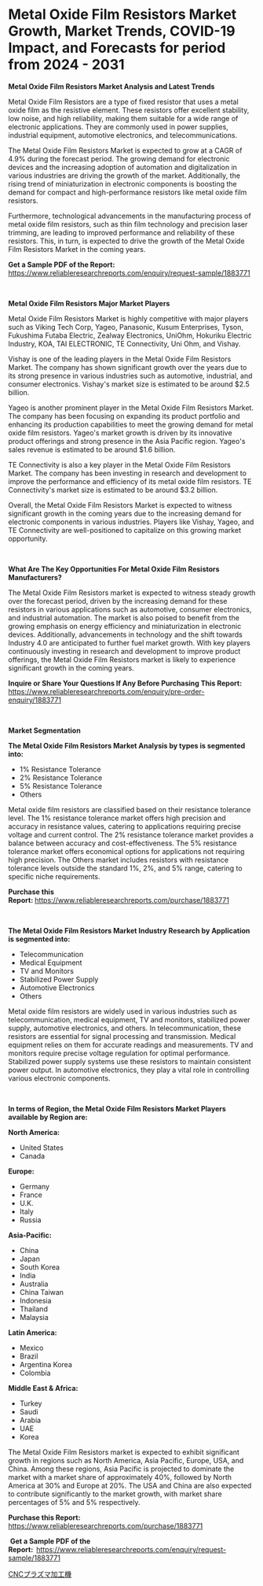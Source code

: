 <p><h1>Metal Oxide Film Resistors Market Growth, Market Trends, COVID-19 Impact, and Forecasts for period from 2024 - 2031</h1></p><p><strong>Metal Oxide Film Resistors Market Analysis and Latest Trends</strong></p>
<p><p>Metal Oxide Film Resistors are a type of fixed resistor that uses a metal oxide film as the resistive element. These resistors offer excellent stability, low noise, and high reliability, making them suitable for a wide range of electronic applications. They are commonly used in power supplies, industrial equipment, automotive electronics, and telecommunications.</p><p>The Metal Oxide Film Resistors Market is expected to grow at a CAGR of 4.9% during the forecast period. The growing demand for electronic devices and the increasing adoption of automation and digitalization in various industries are driving the growth of the market. Additionally, the rising trend of miniaturization in electronic components is boosting the demand for compact and high-performance resistors like metal oxide film resistors.</p><p>Furthermore, technological advancements in the manufacturing process of metal oxide film resistors, such as thin film technology and precision laser trimming, are leading to improved performance and reliability of these resistors. This, in turn, is expected to drive the growth of the Metal Oxide Film Resistors Market in the coming years.</p></p>
<p><strong>Get a Sample PDF of the Report:&nbsp;</strong> <a href="https://www.reliableresearchreports.com/enquiry/request-sample/1883771">https://www.reliableresearchreports.com/enquiry/request-sample/1883771</a></p>
<p>&nbsp;</p>
<p><strong>Metal Oxide Film Resistors Major Market Players</strong></p>
<p><p>Metal Oxide Film Resistors Market is highly competitive with major players such as Viking Tech Corp, Yageo, Panasonic, Kusum Enterprises, Tyson, Fukushima Futaba Electric, Zealway Electronics, UniOhm, Hokuriku Electric Industry, KOA, TAI ELECTRONIC, TE Connectivity, Uni Ohm, and Vishay.</p><p>Vishay is one of the leading players in the Metal Oxide Film Resistors Market. The company has shown significant growth over the years due to its strong presence in various industries such as automotive, industrial, and consumer electronics. Vishay's market size is estimated to be around $2.5 billion.</p><p>Yageo is another prominent player in the Metal Oxide Film Resistors Market. The company has been focusing on expanding its product portfolio and enhancing its production capabilities to meet the growing demand for metal oxide film resistors. Yageo's market growth is driven by its innovative product offerings and strong presence in the Asia Pacific region. Yageo's sales revenue is estimated to be around $1.6 billion.</p><p>TE Connectivity is also a key player in the Metal Oxide Film Resistors Market. The company has been investing in research and development to improve the performance and efficiency of its metal oxide film resistors. TE Connectivity's market size is estimated to be around $3.2 billion.</p><p>Overall, the Metal Oxide Film Resistors Market is expected to witness significant growth in the coming years due to the increasing demand for electronic components in various industries. Players like Vishay, Yageo, and TE Connectivity are well-positioned to capitalize on this growing market opportunity.</p></p>
<p>&nbsp;</p>
<p><strong>What Are The Key Opportunities For Metal Oxide Film Resistors Manufacturers?</strong></p>
<p><p>The Metal Oxide Film Resistors market is expected to witness steady growth over the forecast period, driven by the increasing demand for these resistors in various applications such as automotive, consumer electronics, and industrial automation. The market is also poised to benefit from the growing emphasis on energy efficiency and miniaturization in electronic devices. Additionally, advancements in technology and the shift towards Industry 4.0 are anticipated to further fuel market growth. With key players continuously investing in research and development to improve product offerings, the Metal Oxide Film Resistors market is likely to experience significant growth in the coming years.</p></p>
<p><strong>Inquire or Share Your Questions If Any Before Purchasing This Report:</strong> <a href="https://www.reliableresearchreports.com/enquiry/pre-order-enquiry/1883771">https://www.reliableresearchreports.com/enquiry/pre-order-enquiry/1883771</a></p>
<p>&nbsp;</p>
<p><strong>Market Segmentation</strong></p>
<p><strong>The Metal Oxide Film Resistors Market Analysis by types is segmented into:</strong></p>
<p><ul><li>1% Resistance Tolerance</li><li>2% Resistance Tolerance</li><li>5% Resistance Tolerance</li><li>Others</li></ul></p>
<p><p>Metal oxide film resistors are classified based on their resistance tolerance level. The 1% resistance tolerance market offers high precision and accuracy in resistance values, catering to applications requiring precise voltage and current control. The 2% resistance tolerance market provides a balance between accuracy and cost-effectiveness. The 5% resistance tolerance market offers economical options for applications not requiring high precision. The Others market includes resistors with resistance tolerance levels outside the standard 1%, 2%, and 5% range, catering to specific niche requirements.</p></p>
<p><strong>Purchase this Report:&nbsp;</strong><a href="https://www.reliableresearchreports.com/purchase/1883771">https://www.reliableresearchreports.com/purchase/1883771</a></p>
<p>&nbsp;</p>
<p><strong>The Metal Oxide Film Resistors Market Industry Research by Application is segmented into:</strong></p>
<p><ul><li>Telecommunication</li><li>Medical Equipment</li><li>TV and Monitors</li><li>Stabilized Power Supply</li><li>Automotive Electronics</li><li>Others</li></ul></p>
<p><p>Metal oxide film resistors are widely used in various industries such as telecommunication, medical equipment, TV and monitors, stabilized power supply, automotive electronics, and others. In telecommunication, these resistors are essential for signal processing and transmission. Medical equipment relies on them for accurate readings and measurements. TV and monitors require precise voltage regulation for optimal performance. Stabilized power supply systems use these resistors to maintain consistent power output. In automotive electronics, they play a vital role in controlling various electronic components.</p></p>
<p>&nbsp;</p>
<p><strong>In terms of Region, the Metal Oxide Film Resistors Market Players available by Region are:</strong></p>
<p>
    <p> <strong> North America: </strong>
        <ul>
            <li>United States</li>
            <li>Canada</li>
        </ul>
        </p> 
    <p> <strong> Europe: </strong>
        <ul>
            <li>Germany</li>
            <li>France</li>
            <li>U.K.</li>
            <li>Italy</li>
            <li>Russia</li>
        </ul>
        </p> 
    <p> <strong> Asia-Pacific: </strong>
        <ul>
            <li>China</li>
            <li>Japan</li>
            <li>South Korea</li>
            <li>India</li>
            <li>Australia</li>
            <li>China Taiwan</li>
            <li>Indonesia</li>
            <li>Thailand</li>
            <li>Malaysia</li>
        </ul>
        </p> 
    <p> <strong> Latin America: </strong>
        <ul>
            <li>Mexico</li>
            <li>Brazil</li>
            <li>Argentina Korea</li>
            <li>Colombia</li>
        </ul>
        </p> 
    <p> <strong> Middle East & Africa: </strong>
        <ul>
            <li>Turkey</li>
            <li>Saudi</li>
            <li>Arabia</li>
            <li>UAE</li>
            <li>Korea</li>
        </ul>
    </p>
    </p>
<p><p>The Metal Oxide Film Resistors market is expected to exhibit significant growth in regions such as North America, Asia Pacific, Europe, USA, and China. Among these regions, Asia Pacific is projected to dominate the market with a market share of approximately 40%, followed by North America at 30% and Europe at 20%. The USA and China are also expected to contribute significantly to the market growth, with market share percentages of 5% and 5% respectively.</p></p>
<p><strong>Purchase this Report: </strong><a href="https://www.reliableresearchreports.com/purchase/1883771">https://www.reliableresearchreports.com/purchase/1883771</a></p>
<p>&nbsp;<strong>Get a Sample PDF of the Report:&nbsp;&nbsp;</strong><a href="https://www.reliableresearchreports.com/enquiry/request-sample/1883771">https://www.reliableresearchreports.com/enquiry/request-sample/1883771</a></p>
<p><strong></strong></p>
<p><p><a href="https://github.com/wkuactfdzwizk06/Market-Research-Report-List-1/blob/main/370633212068.md">CNCプラズマ加工機</a></p></p>